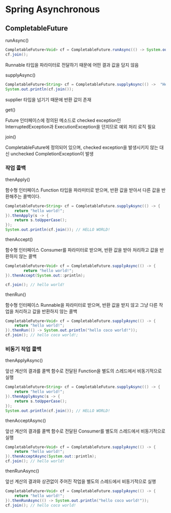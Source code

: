 # Spring Asynchronous

## CompletableFuture

runAsync()

```java
CompletableFuture<Void> cf = CompletableFuture.runAsync(() -> System.out.println("Hello World!"));
cf.join();
```

Runnable 타입을 파라미터로 전달하기 때문에 어떤 결과 값을 담지 않음

supplyAsync()

```java
CompletableFuture<String> cf = CompletableFuture.supplyAsync(() ->  "Hello World!");
System.out.println(cf.join());
```

supplier 타입을 넘기기 때문에 반환 값이 존재

get()

Future 인터페이스에 정의된 메소드로 checked exception인 InterruptedException과 ExecutionException을 던지므로 예외 처리 로직 필요

join()

CompletableFuture에 정의되어 있으며, checked exception을 발생시키지 않는 대신 unchecked CompletionException이 발생

### 작업 콜백

thenApply()

함수형 인터페이스 Function 타입을 파라미터로 받으며, 반환 값을 받아서 다른 값을 반환해주는 콜백이다.

```java
CompletableFuture<String> cf = CompletableFuture.supplyAsync(() -> {
    return "hello world!";
}).thenApply(s -> {
    return s.toUpperCase();
});
System.out.println(cf.join()); // HELLO WORLD!
```

thenAccept()

함수형 인터페이스 Consumer를 파라미터로 받으며, 반환 값을 받아 처리하고 값을 반환하지 않는 콜백

```java
CompletableFuture<Void> cf = CompletableFuture.supplyAsync(() -> {
		return "hello world!";
}).thenAccept(System.out::println);

cf.join(); // hello world!
```

thenRun()

함수형 인터페이스 Runnable을 파라미터로 받으며, 반환 값을 받지 않고 그냥 다른 작업을 처리하고 값을 반환하지 않는 콜백

```java
CompletableFuture<Void> cf = CompletableFuture.supplyAsync(() -> {
    return "hello world!";
}).thenRun(() -> System.out.println("hello coco world!")); 
cf.join(); // hello coco world!;
```

### 비동기 작업 콜백

thenApplyAsync()

앞선 계산의 결과를 콜백 함수로 전달된 Function을 별도의 스레드에서 비동기적으로 실행

```java
CompletableFuture<String> cf = CompletableFuture.supplyAsync(() -> {
    return "hello world!";
}).thenApplyAsync(s -> {
    return s.toUpperCase();
});
System.out.println(cf.join()); // HELLO WORLD!
```

thenAcceptAsync()

앞선 계산의 결과를 콜백 함수로 전달된 Consumer를 별도의 스레드에서 비동기적으로 실행

```java
CompletableFuture<Void> cf = CompletableFuture.supplyAsync(() -> {
    return "hello world!";
}).thenAcceptAsync(System.out::println); 
cf.join(); // hello world!
```

thenRunAsync()

앞선 계산의 결과와 상관없이 주어진 작업을 별도의 스레드에서 비동기적으로 실행

```java
CompletableFuture<Void> cf = CompletableFuture.supplyAsync(() -> {
    return "hello world!";
}).thenRunAsync(() -> System.out.println("hello coco world!")); 
cf.join(); // hello coco world!
```